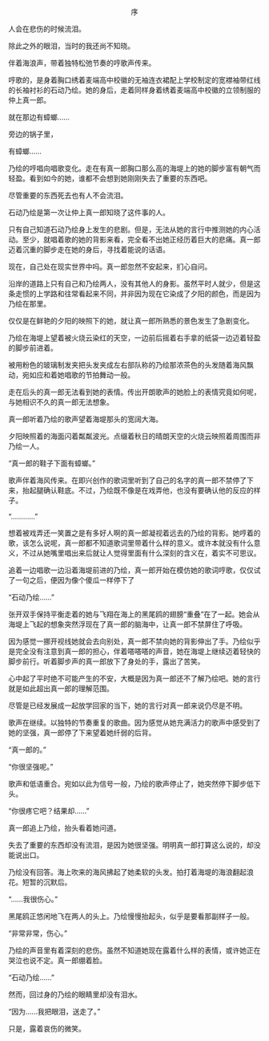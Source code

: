 <p align="center">序</p>

人会在悲伤的时候流泪。

除此之外的眼泪，当时的我还尚不知晓。

伴着海浪声，带着独特松弛节奏的哼歌声传来。

哼歌的，是身着胸口绣着麦端高中校徽的无袖连衣裙配上学校制定的宽襟袖带红线的长袖衬衫的石动乃绘。她的身后，走着同样身着绣着麦端高中校徽的立领制服的仲上真一郎。

就在那边有蟑螂……

旁边的锅子里，

有蟑螂……

乃绘的哼唱向唱歌变化。走在有真一郎胸口那么高的海堤上的她的脚步富有朝气而轻盈。看到如今的她，谁都不会想到她刚刚失去了重要的东西吧。

尽管重要的东西死去也有人不会流泪。

石动乃绘是第一次让仲上真一郎知晓了这件事的人。

只有自己知道石动乃绘身上发生的悲剧。但是，无法从她的言行中推测她的内心活动。至少，就唱着歌的她的背影来看，完全看不出她正经历着巨大的悲痛。真一郎迈着沉重的脚步走在她的身后，寻找着能说的话语。

现在，自己处在现实世界中吗。真一郎忽然不安起来，扪心自问。

沿岸的道路上只有自己和乃绘两人，没有其他人的身影。虽然平时人就少，但是这条走惯的上学路和往常看起来不同，并非因为现在它染成了夕阳的颜色，而是因为乃绘在那里。

仅仅是在鲜艳的夕阳的映照下的她，就让真一郎所熟悉的景色发生了急剧变化。

乃绘在海堤上望着被火烧云染红的天空，一边前后摇着右手拿的纸袋一边迈着轻盈的脚步前进着。

被用粉色的玻璃制发夹把头发夹成左右部队称的乃绘那浓茶色的头发随着海风飘动，宛如应和着她唱歌的节拍舞动一般。

走在后头的真一郎无法看到她的表情。传出开朗歌声的她脸上的表情究竟如何呢，与她相识不久的真一郎无法想象。

真一郎听着乃绘的歌声望着海堤那头的宽阔大海。

夕阳映照着的海面闪着粼粼波光。点缀着秋日的晴朗天空的火烧云映照着周围而非乃绘一人。

“真一郎的鞋子下面有蟑螂。”

歌声伴着海风传来。在即兴创作的歌词里听到了自己的名字的真一郎不禁停了下来，抬起腿确认鞋底。不过，乃绘既不像是在戏弄他，也没有要确认他的反应的样子。

“…………”

想着被戏弄还一笑置之是有多好人啊的真一郎凝视着远去的乃绘的背影。她哼着的歌，该怎么说呢，真一郎都不知道歌词里带着什么样的意义。或许本就没有什么意义，不过从她嘴里唱出来后就让人觉得里面有什么深刻的含义在，着实不可思议。

追着一边唱歌一边沿着海堤前进的乃绘，真一郎开始在模仿她的歌词哼歌，仅仅试了一句之后，便因为像个傻瓜一样停下了

“石动乃绘……”

张开双手保持平衡走着的她与飞翔在海上的黑尾鸥的翅膀“重叠”在了一起。她会从海堤上飞起的想象突然浮现在了真一郎的脑海中，让真一郎不禁屏住了呼吸。

因为感觉一挪开视线她就会去向别处，真一郎不禁向她的背影伸出了手。乃绘似乎是完全没有注意到真一郎的担心，伴着嗒嗒嗒的声音，她在海堤上继续迈着轻快的脚步前行。听着脚步声的真一郎放下了身处的手，露出了苦笑。

心中起了平时绝不可能产生的不安，大概是因为真一郎还不了解乃绘吧。她的言行就是如此超出真一郎的理解范围。

尽管是已经发展成一起放学回家的当下，她的言行对真一郎来说仍尽是不明。

歌声在继续。以独特的节奏重复的歌曲。因为感觉从她充满活力的歌声中感受到了她的坚强，真一郎停了下来望着她纤弱的后背。

“真一郎的。”

“你很坚强呢。”

歌声和低语重合。宛如以此为信号一般，乃绘的歌声停止了，她突然停下脚步低下头。

“你很疼它吧？结果却……”

真一郎追上乃绘，抬头看着她问道。

失去了重要的东西却没有流泪，是因为她很坚强。明明真一郎打算这么说的，却没能说出口。

乃绘没有回答。海上吹来的海风拂起了她柔软的头发。拍打着海堤的海浪翻起浪花。短暂的沉默后。

“……我很伤心。”

黑尾鸥正悠闲地飞在两人的头上。乃绘慢慢抬起头，似乎是要看那副样子一般。

“非常非常，伤心。”

乃绘的声音里有着深刻的悲伤。虽然不知道她现在露着什么样的表情，或许她正在哭泣也说不定。真一郎绷着脸。

“石动乃绘……”

然而，回过身的乃绘的眼睛里却没有泪水。

“因为……我把眼泪，送走了。”

只是，露着哀伤的微笑。

